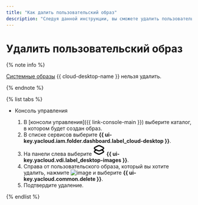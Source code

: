 ```yaml
---
title: "Как далить пользовательский образ"
description: "Следуя данной инструкции, вы сможете удалить пользовательский образ."
---
```


# Удалить пользовательский образ

{% note info %}

[Системные образы](../../concepts/images.md#system-images) {{ cloud-desktop-name }} нельзя удалить.

{% endnote %}

{% list tabs %}

- Консоль управления

  1. В [консоли управления]({{ link-console-main }}) выберите каталог, в котором будет создан образ.
  1. В списке сервисов выберите **{{ ui-key.yacloud.iam.folder.dashboard.label_cloud-desktop }}**.
  1. На панели слева выберите ![image](../../../_assets/console-icons/layers.svg) **{{ ui-key.yacloud.vdi.label_desktop-images }}**.
  1. Справа от пользовательского образа, который вы хотите удалить, нажмите ![image](../../../_assets/console-icons/ellipsis.svg) и выберите **{{ ui-key.yacloud.common.delete }}**.
  1. Подтвердите удаление.

{% endlist %}
